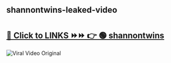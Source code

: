 
 ## shannontwins-leaked-video 

# <h2><a href="https://clipsfans.com/shannontwins&ref=git">🔗 Click to LINKS ⏩⏩ 👉 🟢 shannontwins </a></h2>

<a href="https://clipsfans.com/shannontwins&ref=git" rel="nofollow" data-target="animated-image.originalLink"><img src="https://i.ibb.co.com/xMMVF88/686577567.gif" alt="Viral Video Original" style="max-width: 100%; display: inline-block;" data-target="animated-image.originalImage"></a>
